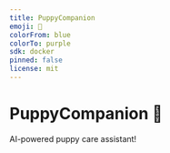 ```yaml
---
title: PuppyCompanion
emoji: 🐶
colorFrom: blue
colorTo: purple
sdk: docker
pinned: false
license: mit
---
```


# PuppyCompanion 🐶

AI-powered puppy care assistant!

